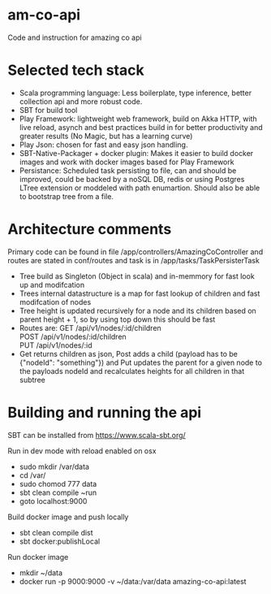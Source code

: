 # am-co-api
Code and instruction for amazing co api

# Selected tech stack

- Scala programming language: Less boilerplate, type inference, better collection api and more robust code.
- SBT for build tool
- Play Framework: lightweight web framework, build on Akka HTTP, with live reload, asynch and best practices build in for better productivity and greater results (No Magic, but has a learning curve)
- Play Json: chosen for fast and easy json handling.
- SBT-Native-Packager + docker plugin: Makes it easier to build docker images and work with docker images based for Play Framework
- Persistance: Scheduled task persisting to file, can and should be improved, could be backed by a noSQL DB, redis or using Postgres LTree extension or moddeled with path enumartion. Should also be able to bootstrap tree from a file.

# Architecture comments

Primary code can be found in file /app/controllers/AmazingCoController and routes are stated in conf/routes and task is in /app/tasks/TaskPersisterTask

- Tree build as Singleton (Object in scala) and in-memmory for fast look up and modifcation
- Trees internal datastructure is a map for fast lookup of children and fast modifcation of nodes
- Tree height is updated recursively for a node and its children based on parent height + 1, so by using top down this should be fast
- Routes are: GET  /api/v1/nodes/:id/children       
              POST /api/v1/nodes/:id/children       
              PUT  /api/v1/nodes/:id                
- Get returns children as json, Post adds a child (payload has to be {"nodeId": "something"}) and Put updates the parent for a given node to the payloads nodeId and recalculates heights for all children in that subtree


# Building and running the api

SBT can be installed from https://www.scala-sbt.org/

Run in dev mode with reload enabled on osx
- sudo mkdir /var/data
- cd /var/
- sudo chomod 777 data
- sbt clean compile ~run
- goto localhost:9000

Build docker image and push locally
- sbt clean compile dist
- sbt docker:publishLocal

Run docker image
- mkdir ~/data
- docker run -p 9000:9000 -v ~/data:/var/data amazing-co-api:latest

